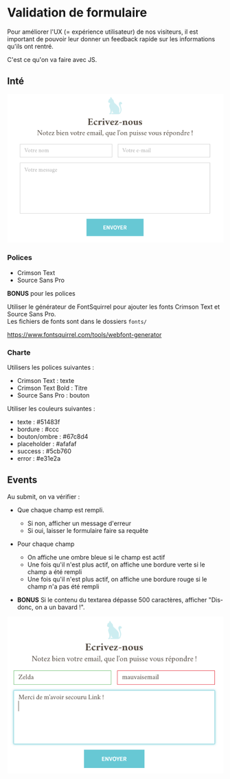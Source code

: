 # Validation de formulaire

Pour améliorer l'UX (= expérience utilisateur) de nos visiteurs, il est important de pouvoir leur donner un feedback rapide sur les informations qu'ils ont rentré.

C'est ce qu'on va faire avec JS.


## Inté

![resultat](resultat.png)

### Polices

- Crimson Text
- Source Sans Pro

**BONUS** pour les polices

Utiliser le générateur de FontSquirrel pour ajouter les fonts Crimson Text et Source Sans Pro.  
Les fichiers de fonts sont dans le dossiers `fonts/`

https://www.fontsquirrel.com/tools/webfont-generator

### Charte

Utilisers les polices suivantes :
 * Crimson Text : texte
 * Crimson Text Bold : Titre
 * Source Sans Pro : bouton

Utiliser les couleurs suivantes :
 * texte : #51483f
 * bordure : #ccc
 * bouton/ombre : #67c8d4
 * placeholder : #afafaf
 * success : #5cb760
 * error : #e31e2a


## Events

Au submit, on va vérifier :

* Que chaque champ est rempli.
  * Si non, afficher un message d'erreur
  * Si oui, laisser le formulaire faire sa requête

* Pour chaque champ
  * On affiche une ombre bleue si le champ est actif
  * Une fois qu'il n'est plus actif, on affiche une bordure verte si le champ a été rempli
  * Une fois qu'il n'est plus actif, on affiche une bordure rouge si le champ n'a pas été rempli

* **BONUS** Si le contenu du textarea dépasse 500 caractères, afficher "Dis-donc, on a un bavard !".

![state](state.png)